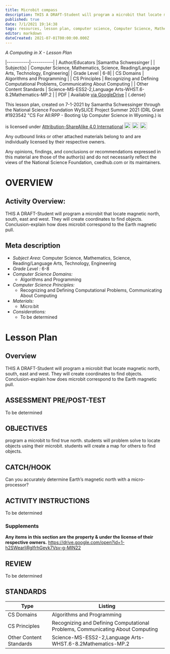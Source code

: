 ```yaml
---
title: Microbit compass
description: THIS A DRAFT-Student will program a microbit that locate magnetic north, south, east and west.  They will create coordinates to find objects. Conclusion-explain how does microbit correspond to the Earth magnetic pull.
published: true
date: 7/1/2021 19:14:38
tags: resources, lesson plan, computer science, Computer Science, Mathematics, Science, Reading/Language Arts, Technology, Engineering 
editor: markdown
dateCreated: 2021-07-01T00:00:00.000Z
---
```

*A Computing in X - Lesson Plan*

|-----------|-----------|
| Author/Educators |Samantha Schwessinger |
| Subject(s) | Computer Science, Mathematics, Science, Reading/Language Arts, Technology, Engineering|
| Grade Level | 6-8|
| CS Domains | Algorithms and Programming |
| CS Principles | Recognizing and Defining Computational Problems, Communicating About Computing |
| Other Content Standards | Science-MS-ESS2-2,Language Arts-WHST.6-8.2Mathematics-MP.2 | 
| PDF | Available [via GoogleDrive](https://drive.google.com/open?id=1xMDqKKZKQkzdSLguu4q6IDAY8ow1tOgJ) |
{.dense}






This lesson plan, created on 7-1-2021 by Samantha Schwessinger through the National Science Foundation WySLICE Project Summer 2021 (DRL Grant #1923542 "CS For All:RPP - Booting Up Computer Science in Wyoming.) is  <p xmlns:cc="http://creativecommons.org/ns#" >  is licensed under <a href="http://creativecommons.org/licenses/by-sa/4.0/?ref=chooser-v1" target="_blank" rel="license noopener noreferrer" style="display:inline-block;">Attribution-ShareAlike 4.0 International<img style="height:22px!important;margin-left:3px;vertical-align:text-bottom;" src="https://mirrors.creativecommons.org/presskit/icons/cc.svg?ref=chooser-v1"><img style="height:22px!important;margin-left:3px;vertical-align:text-bottom;" src="https://mirrors.creativecommons.org/presskit/icons/by.svg?ref=chooser-v1"><img style="height:22px!important;margin-left:3px;vertical-align:text-bottom;" src="https://mirrors.creativecommons.org/presskit/icons/sa.svg?ref=chooser-v1"></a></p>


Any outbound links or other attached materials belong to and are individually licensed by their respective owners. 


Any opinions, findings, and conclusions or recommendations expressed in this material are those of the author(s) and do not necessarily reflect the views of the National Science Foundation, cxedhub.com or its maintainers.


# OVERVIEW
## Activity Overview:  
THIS A DRAFT-Student will program a microbit that locate magnetic north, south, east and west.  They will create coordinates to find objects. Conclusion-explain how does microbit correspond to the Earth magnetic pull.
## Meta description
+ *Subject Area:* Computer Science, Mathematics, Science, Reading/Language Arts, Technology, Engineering 
+ *Grade Level :* 6-8 
+ *Computer Science Domains:*
   + Algorithms and Programming
+ *Computer Science Principles:*
   + Recognizing and Defining Computational Problems, Communicating About Computing
+ *Materials:* 
   + Micro:bit
+ *Considerations:*
   + To be determined


# Lesson Plan
## Overview
THIS A DRAFT-Student will program a microbit that locate magnetic north, south, east and west.  They will create coordinates to find objects. Conclusion-explain how does microbit correspond to the Earth magnetic pull.
## ASSESSMENT PRE/POST-TEST
To be determined
## OBJECTIVES
program a microbit to find true north. 
students will problem solve to locate objects using their microbit.
students will create a map for others to find objects.


## CATCH/HOOK
Can you accurately determine Earth’s magnetic north with a micro-processor?


## ACTIVITY INSTRUCTIONS
To be determined


### Supplements
**Any items in this section are the property & under the license of their respective owners.**
https://drive.google.com/open?id=1-h2SWearIjRgIfrhGeyk7Vsv-g-MIN22




## REVIEW
To be determined
## STANDARDS        
| Type | Listing | 
|-----------|-----------|
| CS Domains  | Algorithms and Programming|
| CS Principles   | Recognizing and Defining Computational Problems, Communicating About Computing|
| Other Content Standards | Science-MS-ESS2-2,Language Arts-WHST.6-8.2Mathematics-MP.2  |